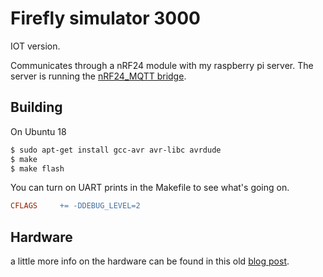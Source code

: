 # Firefly simulator 3000
IOT version.

Communicates through a nRF24 module with my raspberry pi server.
The server is running the [nRF24_MQTT bridge](https://github.com/yetifrisstlama/nRF24_MQTT).

## Building
On Ubuntu 18
```bash
$ sudo apt-get install gcc-avr avr-libc avrdude
$ make
$ make flash
```
You can turn on UART prints in the Makefile to see what's going on.
```Makefile
CFLAGS     += -DDEBUG_LEVEL=2
```

## Hardware
a little more info on the hardware can be found in this old [blog post](http://yetifrisstlama.blogspot.com/2014/07/fireflys-in-jar.html).
